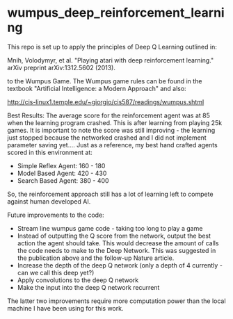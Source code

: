 # wumpus_deep_reinforcement_learning

This repo is set up to apply the principles of Deep Q Learning outlined in:
	
Mnih, Volodymyr, et al. "Playing atari with deep reinforcement learning." arXiv preprint arXiv:1312.5602 (2013).

to the Wumpus Game. The Wumpus game rules can be found in the textbook "Artificial Intelligence: a Modern Approach" and also:

http://cis-linux1.temple.edu/~giorgio/cis587/readings/wumpus.shtml

Best Results:
The average score for the reinforcement agent was at 85 when the learning program crashed. This is after learning from playing 25k games. It is important to note the score was still improving - the learning just stopped because the networked crashed and I did not implement parameter saving yet.... Just as a reference, my best hand crafted agents scored in this environment at:
  - Simple Reflex Agent: 160 - 180
  - Model Based Agent: 420 - 430
  - Search Based Agent: 380 - 400

So, the reinforcement approach still has a lot of learning left to compete against human developed AI. 

Future improvements to the code:
  - Stream line wumpus game code - taking too long to play a game
  - Instead of outputting the Q score from the network, output the best action the agent should take. This would decrease the amount of calls the code needs to make to the Deep Network. This was suggested in the publication above and the follow-up Nature article.
  - Increase the depth of the deep Q network (only a depth of 4 currently - can we call this deep yet?)
  - Apply convolutions to the deep Q network
  - Make the input into the deep Q network recurrent
  
The latter two improvements require more computation power than the local machine I have been using for this work.

